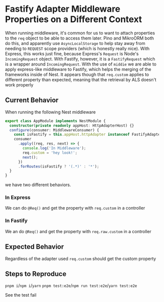 # Fastify Adapter Middleware Properties on a Different Context

When running middleware, it's common for us to want to attach properties to the `req` object to be able to access them later. Pino and MikroORM both do this, and apparently use `AsyncLocalStorage` to help stay away from needing to `REQUEST` scope providers (which is honestly really nice). With Express, this works just fine, because Express's `Request` is Node's `IncomingRequest` object. With Fastify, however, it is a `FastifyRequest` which is a wrapper around `IncomingRequest`. With the use of `middie` we are able to apply express-like middleware to Fastify, which helps the merging of the frameworks inside of Nest. It appears though that `req.custom` applies to different property than expected, meaning that the retrieval by ALS doesn't work properly

## Current Behavior

When running the following Nest middleware

```ts
export class AppModule implements NestModule {
  constructor(private readonly appHost: HttpAdapterHost) {}
  configure(consumer: MiddlewareConsumer) {
    const isFastify = this.appHost.httpAdapter instanceof FastifyAdapter;
    consumer
      .apply((req, res, next) => {
        console.log('In Middleware');
        req.custom = 'hey look!';
        next();
      })
      .forRoutes(isFastify ? '(.*)' : '*');
  }
}
```

we have two different behaviors.

### In Express

We can do `@Req()` and get the property with `req.custom` in a controller

### In Fastify

We an do `@Req()` and get the property with `req.raw.custom` in a controller

## Expected Behavior

Regardless of the adapter used `req.custom` should get the custom property

## Steps to Reproduce

`pnpm i`/`npm i`/`yarn`
`pnpm test:e2e`/`npm run test:e2e`/`yarn test:e2e`

See the test fail